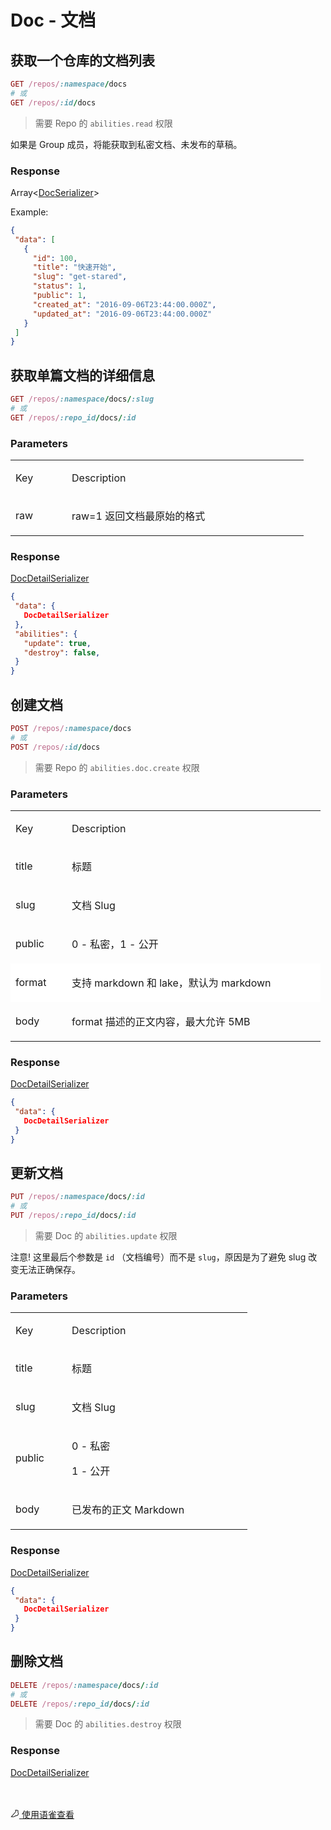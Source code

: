 # Doc - 文档 

 

 ## 获取一个仓库的文档列表 



 ``` rb 
 GET /repos/:namespace/docs
# 或
GET /repos/:id/docs 
 ``` 

<blockquote><p>需要 Repo 的 <code>abilities.read</code> 权限</p></blockquote><p>如果是 Group 成员，将能获取到私密文档、未发布的草稿。</p>

 ### Response 

<p>Array<<a href="DocSerializer" target="_blank">DocSerializer</a>></p><p>Example:</p>

 ``` json 
 {
  "data": [
    {
      "id": 100,
      "title": "快速开始",
      "slug": "get-stared",
      "status": 1,
      "public": 1,
      "created_at": "2016-09-06T23:44:00.000Z",
      "updated_at": "2016-09-06T23:44:00.000Z"
    }
  ]
} 
 ``` 



 ## 获取单篇文档的详细信息 



 ``` rb 
 GET /repos/:namespace/docs/:slug
# 或
GET /repos/:repo_id/docs/:id 
 ``` 



 ### Parameters 

<table class="lake-table" style><colgroup><col width="90"><col width="379"></colgroup><tbody><tr><td><p>Key</p></td><td><p>Description</p></td></tr><tr><td><p>raw</p></td><td><p>raw=1 返回文档最原始的格式</p></td></tr></tbody></table>

 ### Response 

<p><a href="DocDetailSerializer" target="_blank">DocDetailSerializer</a></p>

 ``` json 
 {
  "data": {
    DocDetailSerializer
  },
  "abilities": {
    "update": true,
    "destroy": false,
  }
} 
 ``` 



 ## 创建文档 



 ``` rb 
 POST /repos/:namespace/docs
# 或
POST /repos/:id/docs 
 ``` 

<blockquote><p>需要 Repo 的 <code>abilities.doc.create</code> 权限</p></blockquote>

 ### Parameters 

<table class="lake-table" style><colgroup><col width="90"><col width="406"></colgroup><tbody><tr><td><p>Key</p></td><td><p>Description</p></td></tr><tr><td><p>title</p></td><td><p>标题</p></td></tr><tr><td><p>slug</p></td><td><p>文档 Slug</p></td></tr><tr><td><p>public</p></td><td><p>0 - 私密，1 - 公开</p></td></tr><tr><td colspan="1" style="background-color: #FFFFFF;"><p>format</p></td><td colspan="1" style="background-color: #FFFFFF;"><p>支持 markdown 和 lake，默认为 markdown</p></td></tr><tr><td><p>body</p></td><td><p>format 描述的正文内容，最大允许 5MB</p></td></tr></tbody></table>

 ### Response 

<p><a href="DocDetailSerializer" target="_blank">DocDetailSerializer</a></p>

 ``` json 
 {
  "data": {
    DocDetailSerializer
  }
} 
 ``` 



 ## 更新文档 



 ``` rb 
 PUT /repos/:namespace/docs/:id
# 或
PUT /repos/:repo_id/docs/:id 
 ``` 

<blockquote><p>需要 Doc 的 <code>abilities.update</code> 权限</p></blockquote><p>注意! 这里最后个参数是 <code>id</code> （文档编号）而不是 <code>slug</code>，原因是为了避免 slug 改变无法正确保存。</p>

 ### Parameters 

<table class="lake-table" style><colgroup><col width="90"><col width="289"></colgroup><tbody><tr><td><p>Key</p></td><td><p>Description</p></td></tr><tr><td><p>title</p></td><td><p>标题</p></td></tr><tr><td><p>slug</p></td><td><p>文档 Slug</p></td></tr><tr><td><p>public</p></td><td><p>0 - 私密</p><p>1 - 公开</p></td></tr><tr><td><p>body</p></td><td><p>已发布的正文 Markdown</p></td></tr></tbody></table>

 ### Response 

<p><a href="DocDetailSerializer" target="_blank">DocDetailSerializer</a></p>

 ``` json 
 {
  "data": {
    DocDetailSerializer
  }
} 
 ``` 



 ## 删除文档 



 ``` rb 
 DELETE /repos/:namespace/docs/:id
# 或
DELETE /repos/:repo_id/docs/:id 
 ``` 

<blockquote><p>需要 Doc 的 <code>abilities.destroy</code> 权限</p></blockquote>

 ### Response 

<p><a href="DocDetailSerializer" target="_blank">DocDetailSerializer</a></p><br><br><a class="yuque-link" target="_blank" href="https://www.yuque.com/yuque/developer/doc"><svg viewBox="64 64 896 896" class="" data-icon="yuque" width="1em" height="1em" fill="currentColor" aria-hidden="true"><path d="M854.6 370.6c-9.9-39.4 9.9-102.2 73.4-124.4l-67.9-3.6s-25.7-90-143.6-98c-117.8-8.1-194.9-3-195-3 .1 0 87.4 55.6 52.4 154.7-25.6 52.5-65.8 95.6-108.8 144.7-1.3 1.3-2.5 2.6-3.5 3.7C319.4 605 96 860 96 860c245.9 64.4 410.7-6.3 508.2-91.1 20.5-.2 35.9-.3 46.3-.3 135.8 0 250.6-117.6 245.9-248.4-3.2-89.9-31.9-110.2-41.8-149.6zm-204.1 334c-10.6 0-26.2.1-46.8.3l-23.6.2-17.8 15.5c-47.1 41-104.4 71.5-171.4 87.6-52.5 12.6-110 16.2-172.7 9.6 18-20.5 36.5-41.6 55.4-63.1 92-104.6 173.8-197.5 236.9-268.5l1.4-1.4 1.3-1.5c4.1-4.6 20.6-23.3 24.7-28.1 9.7-11.1 17.3-19.9 24.5-28.6 30.7-36.7 52.2-67.8 69-102.2l1.6-3.3 1.2-3.4c13.7-38.8 15.4-76.9 6.2-112.8 22.5.7 46.5 1.9 71.7 3.6 33.3 2.3 55.5 12.9 71.1 29.2 5.8 6 10.2 12.5 13.4 18.7 1 2 1.7 3.6 2.3 5l5 17.7c-15.7 34.5-19.9 73.3-11.4 107.2 3 11.8 6.9 22.4 12.3 34.4 2.1 4.7 9.5 20.1 11 23.3 10.3 22.7 15.4 43 16.7 78.7 3.3 94.6-82.7 181.9-182 181.9z"></path></svg> 使用语雀查看</a>